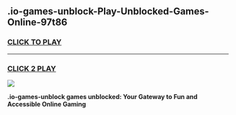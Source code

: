 
## .io-games-unblock-Play-Unblocked-Games-Online-97t86
<h3>
<a href="https://premium76.site?title=.io-games-unblock&ref=25A">CLICK TO PLAY</a></h3>
<hr>

<h3>
<a href="https://premium76.site?title=.io-games-unblock&ref=25A">CLICK 2 PLAY</a>
  
</h3>

<a href="https://premium76.site?title=.io-games-unblock&ref=25A"><img src="https://clearcache.store/games.png"></a>


**.io-games-unblock games unblocked: Your Gateway to Fun and Accessible Online Gaming**
